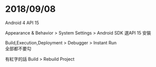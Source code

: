 # 2018/09/08
Android 4
API 15


Appearance & Behavior > System Settings > Android SDK
選API 15 安裝


Build,Execution,Deployment > Debugger > Instant Run  
全部都不要勾

有紅字的話
Build > Rebuild Project
